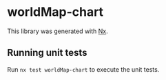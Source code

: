 # worldMap-chart

This library was generated with [Nx](https://nx.dev).

## Running unit tests

Run `nx test worldMap-chart` to execute the unit tests.
